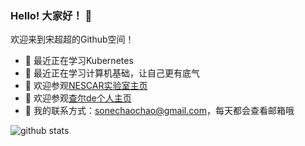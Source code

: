 ### Hello! 大家好！ 👋

欢迎来到宋超超的Github空间！

- 🔭 最近正在学习Kubernetes
- 🌱 最近正在学习计算机基础，让自己更有底气
- 👯 欢迎参观[NESCAR实验室主页](https://nescar.icu)
- 🤔 欢迎参观[查尔de个人主页](https://neyzoter.cn)
- 💬 我的联系方式：sonechaochao@gmail.com，每天都会查看邮箱哦

![github stats](https://github-readme-stats.vercel.app/api?username=Neyzoter&show_icons=true)
